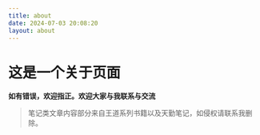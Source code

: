 ```yaml
---
title: about
date: 2024-07-03 20:08:20
layout: about
---
```

这是一个关于页面
================
**如有错误，欢迎指正。欢迎大家与我联系与交流**

> 笔记类文章内容部分来自王道系列书籍以及天勤笔记，如侵权请联系我删除。